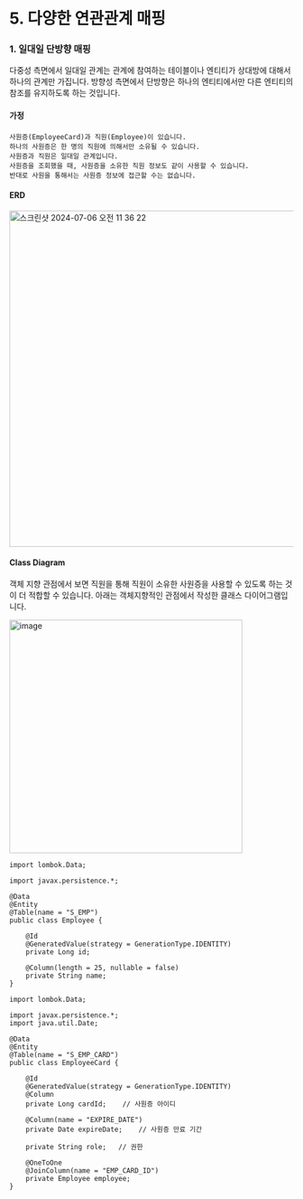 <h1>5. 다양한 연관관계 매핑</h1>

<h3>1. 일대일 단방향 매핑</h3>

<p> 다중성 측면에서 일대일 관계는 관계에 참여하는 테이블이나 엔티티가 상대방에 대해서 하나의 관계만 가집니다. 방향성 측면에서 단방향은 하나의 엔티티에서만 다른 엔티티의 참조를 유지하도록 하는 것입니다.</p>

<h4>가정</h4>

```
사원증(EmployeeCard)과 직원(Employee)이 있습니다.
하나의 사원증은 한 명의 직원에 의해서만 소유될 수 있습니다.
사원증과 직원은 일대일 관계입니다.
사원증을 조회했을 때, 사원증을 소유한 직원 정보도 같이 사용할 수 있습니다.
반대로 사원을 통해서는 사원증 정보에 접근할 수는 없습니다.
```

<h4>ERD</h4>
<img width="595" alt="스크린샷 2024-07-06 오전 11 36 22" src="https://github.com/OliveLover/JPA-QuickStart/assets/118647313/1be92bcf-2ac4-4fc3-92ba-33dc2cc84700">

<h4>Class Diagram</h4>

<p>객체 지향 관점에서 보면 직원을 통해 직원이 소유한 사원증을 사용할 수 있도록 하는 것이 더 적합할 수 있습니다. 아래는 객체지향적인 관점에서 작성한 클래스 다이어그램입니다.</p>

<img width="413" alt="image" src="https://github.com/OliveLover/JPA-QuickStart/assets/118647313/4852c637-4220-416a-b665-f52ed9a12708">

```
import lombok.Data;

import javax.persistence.*;

@Data
@Entity
@Table(name = "S_EMP")
public class Employee {

    @Id
    @GeneratedValue(strategy = GenerationType.IDENTITY)
    private Long id;

    @Column(length = 25, nullable = false)
    private String name;
}
```

```
import lombok.Data;

import javax.persistence.*;
import java.util.Date;

@Data
@Entity
@Table(name = "S_EMP_CARD")
public class EmployeeCard {

    @Id
    @GeneratedValue(strategy = GenerationType.IDENTITY)
    @Column
    private Long cardId;    // 사원증 아이디

    @Column(name = "EXPIRE_DATE")
    private Date expireDate;    // 사원증 만료 기간

    private String role;   // 권한

    @OneToOne
    @JoinColumn(name = "EMP_CARD_ID")
    private Employee employee;
}
```

```

```
